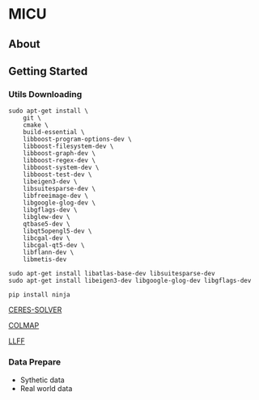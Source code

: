 # MICU
## About

## Getting Started
### Utils Downloading
```
sudo apt-get install \
    git \
    cmake \
    build-essential \
    libboost-program-options-dev \
    libboost-filesystem-dev \
    libboost-graph-dev \
    libboost-regex-dev \
    libboost-system-dev \
    libboost-test-dev \
    libeigen3-dev \
    libsuitesparse-dev \
    libfreeimage-dev \
    libgoogle-glog-dev \
    libgflags-dev \
    libglew-dev \
    qtbase5-dev \
    libqt5opengl5-dev \
    libcgal-dev \
    libcgal-qt5-dev \
    libflann-dev \
    libmetis-dev
```
```
sudo apt-get install libatlas-base-dev libsuitesparse-dev
sudo apt-get install libeigen3-dev libgoogle-glog-dev libgflags-dev
```
```
pip install ninja
```
[CERES-SOLVER](https://ceres-solver.googlesource.com/ceres-solver)

[COLMAP](https://github.com/colmap/colmap)

[LLFF](https://github.com/Fyusion/LLFF)

### Data Prepare

- Sythetic data
- Real world data